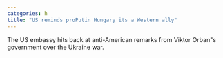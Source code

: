 ```yaml
---
categories: h
title: "US reminds proPutin Hungary its a Western ally"
---
```

The US embassy hits back at anti-American remarks from Viktor Orban"s government over the Ukraine war.